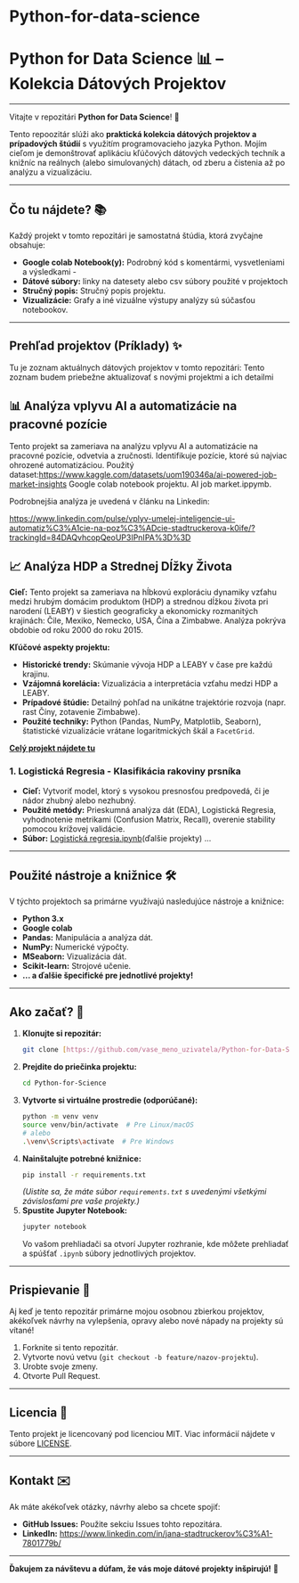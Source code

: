 # Python-for-data-science
# Python for Data Science 📊 – Kolekcia Dátových Projektov

---

Vitajte v repozitári **Python for Data Science**! 👋

Tento repoozitár slúži ako **praktická kolekcia dátových projektov a prípadových štúdií** s využitím programovacieho jazyka Python. Mojím cieľom je demonštrovať aplikáciu kľúčových dátových vedeckých techník a knižníc na reálnych (alebo simulovaných) dátach, od zberu a čistenia až po analýzu a vizualizáciu.

---

## Čo tu nájdete? 📚

Každý projekt v tomto repozitári je samostatná štúdia, ktorá zvyčajne obsahuje:

* **Google colab Notebook(y):** Podrobný kód s komentármi, vysvetleniami a výsledkami -
* **Dátové súbory:** linky na datesety alebo csv súbory použité v projektoch
* **Stručný popis:** Stručný popis projektu.
* **Vizualizácie:** Grafy a iné vizuálne výstupy analýzy sú súčasťou notebookov.

---

## Prehľad projektov (Príklady) ✨

Tu je zoznam aktuálnych  dátových projektov v tomto repozitári:
Tento zoznam budem priebežne aktualizovať s novými projektmi a ich detailmi
## 📊 Analýza vplyvu AI a automatizácie na pracovné pozície

Tento projekt sa zameriava na analýzu vplyvu AI a automatizácie na pracovné pozície, odvetvia a zručnosti. Identifikuje pozície, ktoré sú najviac ohrozené automatizáciou.  Použitý dataset:https://www.kaggle.com/datasets/uom190346a/ai-powered-job-market-insights
Google colab notebook projektu. AI job market.ippymb.

Podrobnejšia analýza je uvedená v článku na Linkedin:

https://www.linkedin.com/pulse/vplyv-umelej-inteligencie-ui-automatiz%C3%A1cie-na-poz%C3%ADcie-stadtruckerova-k0ife/?trackingId=84DAQvhcopQeoUP3IPnIPA%3D%3D

## 📈 Analýza HDP a Strednej Dĺžky Života

**Cieľ:** Tento projekt sa zameriava na hĺbkovú exploráciu dynamiky vzťahu medzi hrubým domácim produktom (HDP) a strednou dĺžkou života pri narodení (LEABY) v šiestich geograficky a ekonomicky rozmanitých krajinách: Čile, Mexiko, Nemecko, USA, Čína a Zimbabwe. Analýza pokrýva obdobie od roku 2000 do roku 2015.

**Kľúčové aspekty projektu:**
* **Historické trendy:** Skúmanie vývoja HDP a LEABY v čase pre každú krajinu.
* **Vzájomná korelácia:** Vizualizácia a interpretácia vzťahu medzi HDP a LEABY.
* **Prípadové štúdie:** Detailný pohľad na unikátne trajektórie rozvoja (napr. rast Číny, zotavenie Zimbabwe).
* **Použité techniky:** Python (Pandas, NumPy, Matplotlib, Seaborn), štatistické vizualizácie vrátane logaritmických škál a `FacetGrid`.

**[Celý projekt nájdete tu](gdp_leaby_analysis/README.md)**

### **1. Logistická Regresia - Klasifikácia rakoviny prsníka**
* **Cieľ:** Vytvoriť model, ktorý s vysokou presnosťou predpovedá, či je nádor zhubný alebo nezhubný.
* **Použité metódy:** Prieskumná analýza dát (EDA), Logistická Regresia, vyhodnotenie metrikami (Confusion Matrix, Recall), overenie stability pomocou krížovej validácie.
* **Súbor:** [Logistická regresia.ipynb](https://github.com/Tvoje_Meno/Python-for-datascience/blob/main/Logistická%20regresia.ipynb)(ďalšie projekty) ...

---

## Použité nástroje a knižnice 🛠️

V týchto projektoch sa primárne využívajú nasledujúce nástroje a knižnice:

* **Python 3.x**
* **Google colab**
* **Pandas:** Manipulácia a analýza dát.
* **NumPy:** Numerické výpočty.
* **MSeaborn:** Vizualizácia dát.
* **Scikit-learn:** Strojové učenie.
* **... a ďalšie špecifické pre jednotlivé projekty!**

---

## Ako začať? 🚀

1.  **Klonujte si repozitár:**
    ```bash
    git clone [https://github.com/vase_meno_uzivatela/Python-for-Data-Science.git](https://github.com/vase_meno_uzivatela/Python-for-Data-Science.git)
    ```
2.  **Prejdite do priečinka projektu:**
    ```bash
    cd Python-for-Science
    ```
3.  **Vytvorte si virtuálne prostredie (odporúčané):**
    ```bash
    python -m venv venv
    source venv/bin/activate  # Pre Linux/macOS
    # alebo
    .\venv\Scripts\activate  # Pre Windows
    ```
4.  **Nainštalujte potrebné knižnice:**
    ```bash
    pip install -r requirements.txt
    ```
    *(Uistite sa, že máte súbor `requirements.txt` s uvedenými všetkými závislosťami pre vaše projekty.)*
5.  **Spustite Jupyter Notebook:**
    ```bash
    jupyter notebook
    ```
    Vo vašom prehliadači sa otvorí Jupyter rozhranie, kde môžete prehliadať a spúšťať `.ipynb` súbory jednotlivých projektov.

---

## Prispievanie 🤝

Aj keď je tento repozitár primárne mojou osobnou zbierkou projektov, akékoľvek návrhy na vylepšenia, opravy alebo nové nápady na projekty sú vítané!

1.  Forknite si tento repozitár.
2.  Vytvorte novú vetvu (`git checkout -b feature/nazov-projektu`).
3.  Urobte svoje zmeny.
4.  Otvorte Pull Request.

---

## Licencia 📄

Tento projekt je licencovaný pod licenciou MIT. Viac informácií nájdete v súbore [LICENSE](LICENSE).

---

## Kontakt ✉️

Ak máte akékoľvek otázky, návrhy alebo sa chcete spojiť:

* **GitHub Issues:** Použite sekciu Issues tohto repozitára.
* **LinkedIn:** https://www.linkedin.com/in/jana-stadtruckerov%C3%A1-7801779b/
  

---

**Ďakujem za návštevu a dúfam, že vás moje dátové projekty inšpirujú!** 🚀
